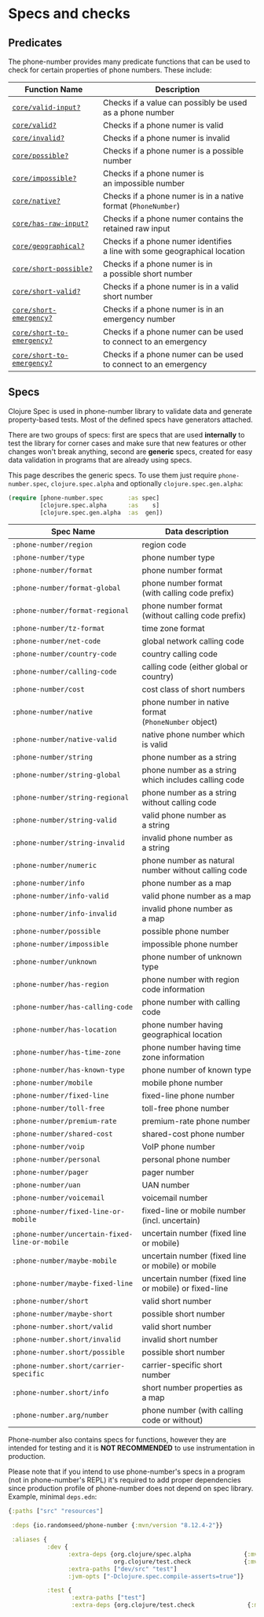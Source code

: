 # Specs and checks

## Predicates

The phone-number provides many predicate functions that can be used to check for
certain properties of phone numbers. These include:

| Function Name                                       | Description                                               |
|-----------------------------------------------------|-----------------------------------------------------------|
| [`core/valid-input?`](phone-number.core.html#var-valid-input.3F) | Checks if a value can possibly be used as a phone number |
| [`core/valid?`](phone-number.core.html#var-valid.3F) | Checks if a phone numer is valid |
| [`core/invalid?`](phone-number.core.html#var-invalid.3F) | Checks if a phone numer is invalid |
| [`core/possible?`](phone-number.core.html#var-possible.3F) | Checks if a phone numer is a possible number |
| [`core/impossible?`](phone-number.core.html#var-impossible.3F) | Checks if a phone numer is an impossible number |
| [`core/native?`](phone-number.core.html#var-native.3F) | Checks if a phone numer is in a native format (`PhoneNumber`) |
| [`core/has-raw-input?`](phone-number.core.html#var-has-raw-input.3F) | Checks if a phone numer contains the retained raw input |
| [`core/geographical?`](phone-number.core.html#var-geographical.3F) | Checks if a phone numer identifies a line with some geographical location |
| [`core/short-possible?`](phone-number.core.html#var-short-possible.3F) | Checks if a phone numer is in a possible short number |
| [`core/short-valid?`](phone-number.core.html#var-short-valid.3F) | Checks if a phone numer is in a valid short number |
| [`core/short-emergency?`](phone-number.core.html#var-short-emergency.3F) | Checks if a phone numer is in an emergency number |
| [`core/short-to-emergency?`](phone-number.core.html#var-short-to-emergency.3F) | Checks if a phone numer can be used to connect to an emergency |
| [`core/short-to-emergency?`](phone-number.core.html#var-short-to-emergency.3F) | Checks if a phone numer can be used to connect to an emergency |


## Specs

Clojure Spec is used in phone-number library to validate data and generate
property-based tests. Most of the defined specs have generators attached.

There are two groups of specs: first are specs that are used **internally** to test
the library for corner cases and make sure that new features or other changes won't
break anything, second are **generic** specs, created for easy data validation in
programs that are already using specs.

This page describes the generic specs. To use them just require `phone-number.spec`,
`clojure.spec.alpha` and optionally `clojure.spec.gen.alpha`:

``` clojure
(require [phone-number.spec       :as spec]
         [clojure.spec.alpha      :as    s]
         [clojure.spec.gen.alpha  :as  gen])
```

| Spec Name                         | Data description                                      |
|-----------------------------------|-------------------------------------------------------|
|`:phone-number/region`             | region code                                           |
|`:phone-number/type`               | phone number type                                     |
|`:phone-number/format`             | phone number format                                   |
|`:phone-number/format-global`      | phone number format<br>(with calling code prefix)     |
|`:phone-number/format-regional`    | phone number format<br>(without calling code prefix)  |
|`:phone-number/tz-format`          | time zone format                                      |
|`:phone-number/net-code`           | global network calling code                           |
|`:phone-number/country-code`       | country calling code                                  |
|`:phone-number/calling-code`       | calling code (either global or country)               |
|`:phone-number/cost`               | cost class of short numbers                           |
|`:phone-number/native`             | phone number in native format<br>(`PhoneNumber` object)|
|`:phone-number/native-valid`       | native phone number which is valid                    |
|`:phone-number/string`             | phone number as a string                              |
|`:phone-number/string-global`      | phone number as a string which includes calling code  |
|`:phone-number/string-regional`    | phone number as a string without calling code         |
|`:phone-number/string-valid`       | valid phone number as a string                        |
|`:phone-number/string-invalid`     | invalid phone number as a string                      |
|`:phone-number/numeric`            | phone number as natural number without calling code   |
|`:phone-number/info`               | phone number as a map                                 |
|`:phone-number/info-valid`         | valid phone number as a map                           |
|`:phone-number/info-invalid`       | invalid phone number as a map                         |
|`:phone-number/possible`           | possible phone number                                 |
|`:phone-number/impossible`         | impossible phone number                               |
|`:phone-number/unknown`            | phone number of unknown type                          |
|`:phone-number/has-region`         | phone number with region code information             |
|`:phone-number/has-calling-code`   | phone number with calling code                        |
|`:phone-number/has-location`       | phone number having geographical location             |
|`:phone-number/has-time-zone`      | phone number having time zone information             |
|`:phone-number/has-known-type`     | phone number of known type                            |
|`:phone-number/mobile`             | mobile phone number                                   |
|`:phone-number/fixed-line`         | fixed-line phone number                               |
|`:phone-number/toll-free`          | toll-free phone number                                |
|`:phone-number/premium-rate`       | premium-rate phone number                             |
|`:phone-number/shared-cost`        | shared-cost phone number                              |
|`:phone-number/voip`               | VoIP phone number                                     |
|`:phone-number/personal `          | personal phone number                                 |
|`:phone-number/pager`              | pager number                                          |
|`:phone-number/uan`                | UAN number                                            |
|`:phone-number/voicemail`          | voicemail number                                      |
|`:phone-number/fixed-line-or-mobile`| fixed-line or mobile number (incl. uncertain)        |
|`:phone-number/uncertain-fixed-line-or-mobile` | uncertain number (fixed line or mobile)   |
|`:phone-number/maybe-mobile`       | uncertain number (fixed line or mobile) or mobile     |
|`:phone-number/maybe-fixed-line`   | uncertain number (fixed line or mobile) or fixed-line |
|`:phone-number/short`              | valid short number                                    |
|`:phone-number/maybe-short`        | possible short number                                 |
|`:phone-number.short/valid`        | valid short number                                    |
|`:phone-number.short/invalid`      | invalid short number                                  |
|`:phone-number.short/possible`     | possible short number                                 |
|`:phone-number.short/carrier-specific`| carrier-specific short number                      |
|`:phone-number.short/info`         | short number properties as a map                      |
|`:phone-number.arg/number`         | phone number (with calling code or without)           |

Phone-number also contains specs for functions, however they are intended for testing
and it is **NOT RECOMMENDED** to use instrumentation in production.

Please note that if you intend to use phone-number's specs in a program (not in
phone-number's REPL) it's required to add proper dependencies since production
profile of phone-number does not depend on spec library. Example, minimal `deps.edn`:

``` clojure
{:paths ["src" "resources"]

 :deps {io.randomseed/phone-number {:mvn/version "8.12.4-2"}}

 :aliases {
           :dev {
                 :extra-deps {org.clojure/spec.alpha               {:mvn/version "0.2.176"}
                              org.clojure/test.check               {:mvn/version "0.10.0"}}
                 :extra-paths ["dev/src" "test"]
                 :jvm-opts ["-Dclojure.spec.compile-asserts=true"]}

           :test {
                  :extra-paths ["test"]
                  :extra-deps {org.clojure/test.check               {:mvn/version "0.10.0"}}}}
```
